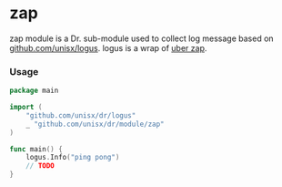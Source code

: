 # zap
zap module is a Dr. sub-module used to collect log message based 
on [github.com/unisx/logus](https://github.com/unisx/logus 'logus in GitHub').
logus is a wrap of [uber zap](https://github.com/uber-go/zap 'zap in GitHub').

### Usage

```go
package main

import (
    "github.com/unisx/dr/logus"
    _ "github.com/unisx/dr/module/zap"
)

func main() {
    logus.Info("ping pong")
    // TODO
}
```